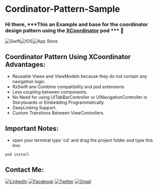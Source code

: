 # Cordinator-Pattern-Sample
### Hi there, ***This an Example and base for the coordinator design pattern using the [XCoordinator][XCoordinator] pod *** 👋

<img alt="Swift" src="https://img.shields.io/badge/swift-%23FA7343.svg?&style=for-the-badge&logo=swift&logoColor=white"/><img alt="IOS" src="https://img.shields.io/badge/iOS-000000?style=for-the-badge&logo=ios&logoColor=white"><img alt="App Store" src="https://img.shields.io/badge/App_Store-0D96F6?style=for-the-badge&logo=app-store&logoColor=white" />


## Coordinator Pattern Using XCoordinator Advantages: 

- Reusable Views and ViewModels because they do not contain any navigation logic.
- RxSwift ane Combine compatibility and pod extensions
- Less coupling between components.
- No Need for using UITabBarController or UINavigationController in Storyboards or Embedding Programmatically.
- DeepLinking Support.
- Custom Transtions Between ViewControllers.

## Important Notes:
  
- open your terminal type 'cd' and drag the project folder and type this line:
```
pod install
```
[XCoordinator]: https://github.com/quickbirdstudios/XCoordinator
[contact]: https://www.linkedin.com/in/ali-fayed-8682aa1a6/
[fb]: https://www.facebook.com/alifayed26/
[tw]: https://www.twitter.com/Aliifayed
[mail]: https://docs.google.com/document/d/1Oo4S9pl0yM4K4uewlOh7poLAmEKLbjnFelIYHxBQL7o/edit?usp=sharing


## Contact Me:

[<img alt="LinkedIn" src="https://img.shields.io/badge/linkedin%20-%230077B5.svg?&style=for-the-badge&logo=linkedin&logoColor=white"/>][contact]  [<img alt="Facebook" src="https://img.shields.io/badge/Facebook%20-%231877F2.svg?&style=for-the-badge&logo=Facebook&logoColor=white"/>][fb]  [<img alt="Twitter" src="https://img.shields.io/badge/Aliifayed%20-%231DA1F2.svg?&style=for-the-badge&logo=Twitter&logoColor=white"/>][tw]  [<img alt="Gmail" src="https://img.shields.io/badge/Gmail-D14836?style=for-the-badge&logo=gmail&logoColor=white" />][mail]

